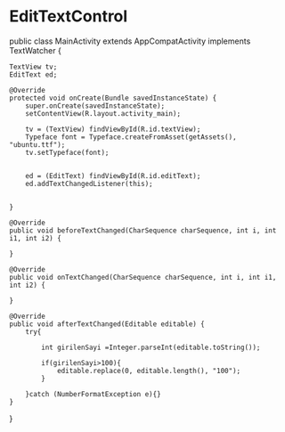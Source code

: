 # EditTextControl
public class MainActivity extends AppCompatActivity implements TextWatcher {


    TextView tv;
    EditText ed;

    @Override
    protected void onCreate(Bundle savedInstanceState) {
        super.onCreate(savedInstanceState);
        setContentView(R.layout.activity_main);

        tv = (TextView) findViewById(R.id.textView);
        Typeface font = Typeface.createFromAsset(getAssets(), "ubuntu.ttf");
        tv.setTypeface(font);


        ed = (EditText) findViewById(R.id.editText);
        ed.addTextChangedListener(this);


    }

    @Override
    public void beforeTextChanged(CharSequence charSequence, int i, int i1, int i2) {

    }

    @Override
    public void onTextChanged(CharSequence charSequence, int i, int i1, int i2) {

    }

    @Override
    public void afterTextChanged(Editable editable) {
        try{

            int girilenSayi =Integer.parseInt(editable.toString());

            if(girilenSayi>100){
                editable.replace(0, editable.length(), "100");
            }

        }catch (NumberFormatException e){}
    }
}
